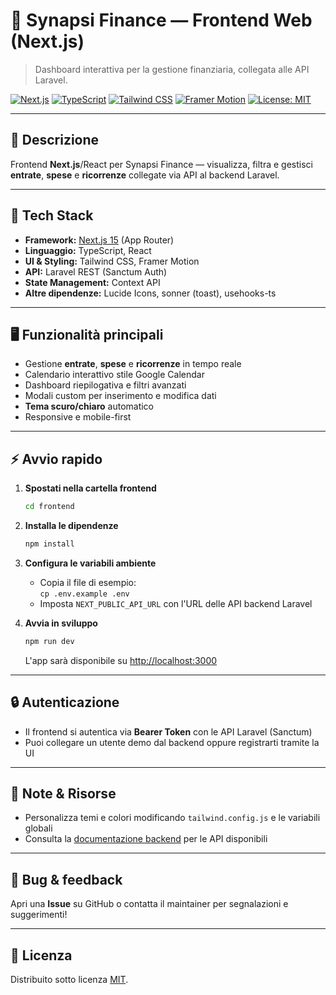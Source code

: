 # 🌈 Synapsi Finance — Frontend Web (Next.js)

> Dashboard interattiva per la gestione finanziaria, collegata alle API Laravel.

[![Next.js](https://img.shields.io/badge/Next.js-15-black?style=flat-square&logo=next.js)](https://nextjs.org/)
[![TypeScript](https://img.shields.io/badge/TypeScript-5.x-blue?style=flat-square&logo=typescript)](https://www.typescriptlang.org/)
[![Tailwind CSS](https://img.shields.io/badge/TailwindCSS-3.x-38bdf8?style=flat-square&logo=tailwindcss)](https://tailwindcss.com/)
[![Framer Motion](https://img.shields.io/badge/Framer%20Motion-11.x-black?style=flat-square&logo=framer)](https://www.framer.com/motion/)
[![License: MIT](https://img.shields.io/badge/license-MIT-green?style=flat-square)](../backend/LICENSE)

---

## 📖 Descrizione

Frontend **Next.js**/React per Synapsi Finance — visualizza, filtra e gestisci **entrate**, **spese** e **ricorrenze** collegate via API al backend Laravel.

---

## 🚀 Tech Stack

-   **Framework:** [Next.js 15](https://nextjs.org/) (App Router)
-   **Linguaggio:** TypeScript, React
-   **UI & Styling:** Tailwind CSS, Framer Motion
-   **API:** Laravel REST (Sanctum Auth)
-   **State Management:** Context API
-   **Altre dipendenze:** Lucide Icons, sonner (toast), usehooks-ts

---

## 🖥️ Funzionalità principali

-   Gestione **entrate**, **spese** e **ricorrenze** in tempo reale
-   Calendario interattivo stile Google Calendar
-   Dashboard riepilogativa e filtri avanzati
-   Modali custom per inserimento e modifica dati
-   **Tema scuro/chiaro** automatico
-   Responsive e mobile-first

---

## ⚡ Avvio rapido

1. **Spostati nella cartella frontend**

    ```bash
    cd frontend
    ```

2. **Installa le dipendenze**

    ```bash
    npm install
    ```

3. **Configura le variabili ambiente**

    - Copia il file di esempio:  
      `cp .env.example .env`
    - Imposta `NEXT_PUBLIC_API_URL` con l'URL delle API backend Laravel

4. **Avvia in sviluppo**

    ```bash
    npm run dev
    ```

    L'app sarà disponibile su [http://localhost:3000](http://localhost:3000)

---

## 🔒 Autenticazione

-   Il frontend si autentica via **Bearer Token** con le API Laravel (Sanctum)
-   Puoi collegare un utente demo dal backend oppure registrarti tramite la UI

---

## 📄 Note & Risorse

-   Personalizza temi e colori modificando `tailwind.config.js` e le variabili globali
-   Consulta la [documentazione backend](../Backend/README.md) per le API disponibili

---

## 🐛 Bug & feedback

Apri una **Issue** su GitHub o contatta il maintainer per segnalazioni e suggerimenti!

---

## 📝 Licenza

Distribuito sotto licenza [MIT](../Backend/LICENSE).
